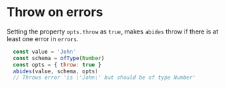 
# Throw on errors

Setting the property `opts.throw` as `true`, makes `abides` throw if there is at least
one error in `errors`.


```javascript
  const value = 'John'
  const schema = ofType(Number)
  const opts = { throw: true }
  abides(value, schema, opts)
  // Throws error 'is \'John\' but should be of type Number'
```
